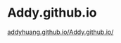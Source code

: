 # Addy.github.io
[addyhuang.github.io/Addy.github.io/](https://addyhuang.github.io/Addy.github.io/)
